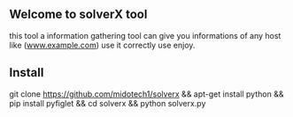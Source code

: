 Welcome to solverX tool 
-
this tool a information gathering tool can give you informations of any host like (www.example.com) use it correctly use enjoy.

Install
-
git clone https://github.com/midotech1/solverx
 && apt-get install python
 && pip install pyfiglet
 && cd solverx
 && python solverx.py
